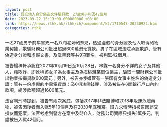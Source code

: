 ```yaml
---
layout: post
title: 冒充他人身分偽造文件騙貸款　27歲男子判囚42個月
date: 2023-09-22 15:13:00.000000000 +08:00
link: https://news.rthk.hk/rthk/ch/component/k2/1719547-20230922.htm
categories: rthk
---
```


一名27歲男子前年冒充一名八旬老婦的孫兒，透過虛假的身分證及他人取得的物業契據，欺騙財務公司批出超過600萬港元貸款。男子在區域法院承認欺詐、管有偽造身分證和虛假文書、及洗黑錢等共9項罪名，被判監42個月。

被告楊梓軒承認在2021年10月19日至10月28日，串謀一名身分不詳的女子及其他人，藉欺詐、即訛稱該女子為女事主及為海桃灣某單位業主，騙取一間財務公司批出物業按揭貸款600萬元；另外，被告亦涉嫌管有一張印有女事主姓名的偽造身分證；管有一份虛假的中電電費單；及6項洗黑錢罪，涉及被告在6間銀行戶口內的款項，總涉款額超過1600萬元。

法官判刑時提到，被告有兩次案底，包括2017年非法賭博和2018年販運危險藥物，被告因後者而入獄5年10個月及在2020年底獲釋。辯方求情時指被告因誤交損友而犯案，法官考慮到警方在案中及時介入，財務公司實際只損失1萬多元，判處被告入獄42個月。
